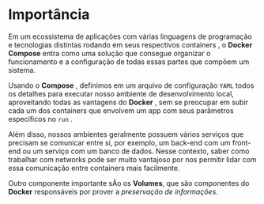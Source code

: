 # Importância
Em um ecossistema de aplicações com várias linguagens de programação e tecnologias distintas rodando em seus respectivos containers , o **Docker Compose** entra como uma solução que consegue organizar o funcionamento e a configuração de todas essas partes que compõem um sistema.

Usando o **Compose** , definimos em um arquivo de configuração `YAML` todos os detalhes para executar nosso ambiente de desenvolvimento local, aproveitando todas as vantagens do **Docker** , sem se preocupar em subir cada um dos containers que envolvem um app com seus parâmetros específicos no `run` .

Além disso, nossos ambientes geralmente possuem vários serviços que precisam se comunicar entre si, por exemplo, um back-end com um front-end ou um serviço com um banco de dados. Nesse contexto, saber como trabalhar com networks pode ser muito vantajoso por nos permitir lidar com essa comunicação entre containers mais facilmente.

Outro componente importante sÃo os **Volumes**, que são componentes do **Docker** responsáveis por prover a *preservação de informações*.